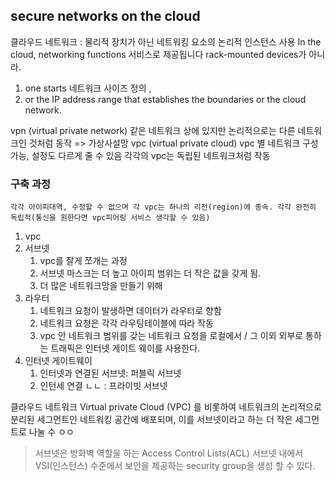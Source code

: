 
## secure networks on the cloud 


클라우드 네트워크 :
물리적 장치가 아닌 네트워킹 요소의 논리적 인스턴스 사용
In the cloud, networking functions 서비스로 제공됩니다 rack-mounted devices가 아니라.


1. one starts 네트워크 사이즈 정의 , 
2. or the IP address range that establishes the boundaries or the cloud network.

vpn (virtual private network)
같은 네트워크 상에 있지만 논리적으로는 다른 네트워크인 것처럼 동작 => 가상사설망
vpc (virtual private cloud)
vpc 별 네트워크 구성 가능, 설정도 다르게 줄 수 있음
각각의 vpc는 독립된 네트워크처럼 작동

### 구축 과정
    각각 아이피대역, 수정할 수 없으며 각 vpc는 하나의 리전(region)에 종속. 각각 완전히 독립적(통신을 원한다면 vpc피어링 서비스 생각할 수 있음)
1. vpc
2. 서브넷
   1. vpc를 잘게 쪼개는 과정
   2. 서브넷 마스크는 더 높고 아이피 범위는 더 작은 값을 갖게 됨.
   3. 더 많은 네트워크망을 만들기 위해 
3. 라우터
   1. 네트워크 요청이 발생하면 데이터가 라우터로 향함
   2. 네트워크 요청은 각각 라우팅테이블에 따라 작동
   3. vpc 안 네트워크 범위를 갖는 네트워크 요청을 로컬에서 / 그 이외 외부로 통하는 트래픽은 인터넷 게이트 웨이를 사용한다.
4. 인터넷 게이트웨이
   1. 인터넷과 연결된 서브넷: 퍼블릭 서브넷
   2. 인턴세 연결 ㄴㄴ : 프라이빗 서브넷


클라우드 네트워크
     Virtual private Cloud (VPC) 를 비롯하여 네트워크의 논리적으로 분리된 세그먼트인 네트워킹 공간에 배포되며, 이를 서브넷이라고 하는 더 작은 세그먼트로 나눌 수 ㅇㅇ

>서브넷은 방화벽 역할을 하는 Access Control Lists(ACL) 서브넷 내에서 VSI(인스턴스) 수준에서 보안을 제공하는 security group을 생성 할 수 있다.

